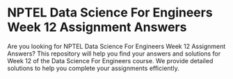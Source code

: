 # NPTEL Data Science For Engineers Week 12 Assignment Answers

Are you looking for NPTEL Data Science For Engineers Week 12 Assignment Answers? This repository will help you find your answers and solutions for Week 12 of the Data Science For Engineers course. We provide detailed solutions to help you complete your assignments efficiently.